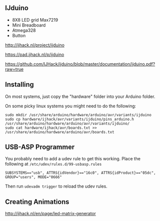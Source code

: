 IJduino
-------
* 8X8 LED grid Max7219
* Mini Breadboard
* Atmega328
* Button

http://ijhack.nl/project/ijduino

https://pad.ijhack.nl/p/ijduino

https://github.com/IJHack/ijduino/blob/master/documentation/ijduino.pdf?raw=true

Installing
----------

On most systems, just copy the "hardware" folder into your Arduino folder.

On some picky linux systems you might need to do the following:
```
sudo mkdir /usr/share/arduino/hardware/arduino/avr/variants/ijduino
sudo cp hardware/ijhack/avr/variants/ijduino/pins_arduino.h /usr/share/arduino/hardware/arduino/avr/variants/ijduino/
sudo cat hardware/ijhack/avr/boards.txt >> /usr/share/arduino/hardware/arduino/avr/boards.txt
```

USB-ASP Programmer
------------------

You probably need to add a udev rule to get this working. Place the following at `/etc/udev/rules.d/99-usbasp.rules`

```
SUBSYSTEMS=="usb", ATTRS{idVendor}=="16c0", ATTRS{idProduct}=="05dc", GROUP="users", MODE="0666"
```
Then run `udevadm trigger` to reload the udev rules.


Creating Animations
-------------------
http://ijhack.nl/en/page/led-matrix-generator
